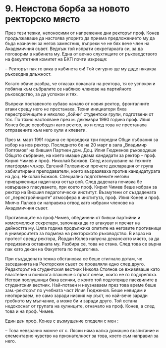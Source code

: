 # 9. Неистова борба за новото ректорско място

През тези тежки, непоносими от напрежение дни ректорът проф. Конев продължаваше
да настоява упорито да приема предложението му да бъда назначен за негов
заместник, въпреки че не бях вече член на Академичния съвет. Веднъж той изпрати
секретарката си, за да поговорим в кабинета му. Една от вечно слухтящите от
ръководството на факултетния комитет на БКП почти изкрещя:

– Ректорът пак го вика в кабинета си! Той сигурно ще му даде някаква ръководна
длъжност.

Когато обаче разбра, че отказах поканата на ректора, тя се успокои и побягна към
събралите се наблизо членове на партийното ръководство, за да успокои и тях.

Въпреки поставеното хубаво начало от новия ректор, фронталните атаки срещу него
не престанаха. Техни инициатори бяха перестройчиците и няколко „бойни“
студентски групи, подготвени от тях. По тяхно настояване през м. декември 1990
година проф. Илия Конев беше освободен като ректор, но и след това не престанаха
отправените към него хули и клевети.

През м. март 1991 година се проведоха три поредни Общи събрания за избор на нов
ректор. Последното бе на 20 март в зала „Владимир Поптомов“ на бившия Партиен
дом. Доц. Илия Гюдженов ръководеше Общото събрание, на което имаше двама
кандидати за ректор – проф. Кирил Чимев и проф. Николай Божков. След изслушване
на техните платформи чл.кор. Евгений Головински прочете декларация от група
хабилитирани преподаватели, които възразяваха против кандидатурата на доц.
Николай Божков. Специално подготвените негови привърженици надигнаха остър вой.
След дадената почивка бе извършено гласуването, при което проф. Кирил Чимев беше
избран за ректор на Висшия педагогически институт. Възмутени от създадената от
„перестройчиците“ атмосфера в института, проф. Илия Конев и проф. Милчо Лалков
си направиха отвод като избрани членове на Академичния съвет.

Противниците на проф.Чимев, обединени от бивши партийни и комсомолски секретари,
започнаха да го атакуват и пречат на дейността му. Цяла година продължиха
опитите на неговите противници в университета за подмяна на ректорското
ръководство. В израз на протест срещу ректора, Йордан Колев напусна деканското
място, за да предизвика оставката му. Разбира се, това не стана. След това се
върна пак като декан на Факултета по педагогика.

При създадената тежка обстановка се беше стигнало дотам, че заседанията на
Ректорския съвет се проваляли едно след друго. Редакторът на студентския
вестник Никола Стоянов се вживяваше като властелин и понякога плашеше с
пръст онези, които не го подкрепяха. Негови послушници бяха всички, с които
той подготвяше пасквилите в студентския вестник. Най-потаен и неузнаваем
през това време беше зам.-ректорът по учебната част Илия Гюдженов. Беше
невидим и неоткриваем, не само заради ниския му ръст, но най-вече заради
гробното му мълчание, а може би и заради друго. Той остана недокоснат от
групата на хулниците, отначало на проф. Конев, а след това и на проф. Чимев.

Един ден проф. Конев с възмущение сподели с мен :

– Това невзрачно момче от с. Ляски няма капка домашно възпитание и елементарно
чувство на признателност за това, което съм направил за него.  


